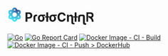 # ![PɾσƚσCɳƚɾʅᏒ](assets/favicon-32x32.png) PɾσƚσCɳƚɾʅᏒ
[![Go](https://github.com/mt1976/mwt-go-dev/actions/workflows/go.yml/badge.svg)](https://github.com/mt1976/mwt-go-dev/actions/workflows/go.yml)
[![Go Report Card](https://goreportcard.com/badge/github.com/mt1976/mwt-go-dev)](https://goreportcard.com/report/github.com/mt1976/mwt-go-dev)
[![Docker Image - CI - Build](https://github.com/mt1976/mwt-go-dev/actions/workflows/docker-image.yml/badge.svg?branch=main)](https://github.com/mt1976/mwt-go-dev/actions/workflows/docker-image.yml) 
[![Docker Image - CI - Push > DockerHub](https://github.com/mt1976/mwt-go-dev/actions/workflows/dockerhub-image.yml/badge.svg)](https://github.com/mt1976/mwt-go-dev/actions/workflows/dockerhub-image.yml)
